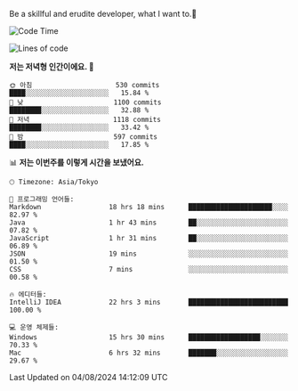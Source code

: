 Be a skillful and erudite developer, what I want to.👶

<!--START_SECTION:waka-->
![Code Time](http://img.shields.io/badge/Code%20Time-1%2C115%20hrs%203%20mins-blue)

![Lines of code](https://img.shields.io/badge/%EC%A0%80%EB%8A%94%20%EC%97%AC%ED%83%9C%EA%B9%8C%EC%A7%80%20-2.8%20million%20%EC%A4%84%EC%9D%98%20%EC%BD%94%EB%93%9C%EB%A5%BC%20%EC%9E%91%EC%84%B1%ED%96%88%EC%96%B4%EC%9A%94.-blue)

**저는 저녁형 인간이에요. 🦉** 

```text
🌞 아침                     530 commits         ████░░░░░░░░░░░░░░░░░░░░░   15.84 % 
🌆 낮　                     1100 commits        ████████░░░░░░░░░░░░░░░░░   32.88 % 
🌃 저녁                     1118 commits        ████████░░░░░░░░░░░░░░░░░   33.42 % 
🌙 밤　                     597 commits         ████░░░░░░░░░░░░░░░░░░░░░   17.85 % 
```


📊 **저는 이번주를 이렇게 시간을 보냈어요.** 

```text
🕑︎ Timezone: Asia/Tokyo

💬 프로그래밍 언어들: 
Markdown                 18 hrs 18 mins      █████████████████████░░░░   82.97 % 
Java                     1 hr 43 mins        ██░░░░░░░░░░░░░░░░░░░░░░░   07.82 % 
JavaScript               1 hr 31 mins        ██░░░░░░░░░░░░░░░░░░░░░░░   06.89 % 
JSON                     19 mins             ░░░░░░░░░░░░░░░░░░░░░░░░░   01.50 % 
CSS                      7 mins              ░░░░░░░░░░░░░░░░░░░░░░░░░   00.58 % 

🔥 에디터들: 
IntelliJ IDEA            22 hrs 3 mins       █████████████████████████   100.00 % 

💻 운영 체제들: 
Windows                  15 hrs 30 mins      ██████████████████░░░░░░░   70.33 % 
Mac                      6 hrs 32 mins       ███████░░░░░░░░░░░░░░░░░░   29.67 % 
```


 Last Updated on 04/08/2024 14:12:09 UTC
<!--END_SECTION:waka-->
